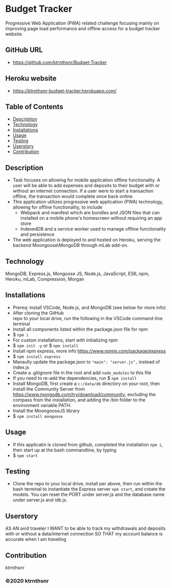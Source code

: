 # Budget Tracker

Progressive Web Application (PWA) related challenge focusing mainly on improving page load performance and offline access for a budget tracker website.

## GitHub URL

* https://github.com/ktrnthsnr/Budget-Tracker

## Heroku website

* https://ktrnthsnr-budget-tracker.herokuapp.com/

## Table of Contents

* [Description](#description)
* [Technology](#technology)
* [Installations](#installations)
* [Usage](#usage)
* [Testing](#testing)
* [Userstory](#Userstory)
* [Contribution](#contribution)

## Description

* Task focuses on allowing for mobile application offline functionality. A user will be able to add expenses and deposits to their budget with or without an internet connection. If a user were to start a transaction offline, the transaction would complete once back online.
* This application utilizes progressive web application (PWA) technology, allowing for offline functionality, to include 
    * Webpack and manifest which are bundles and JSON files that can installed on a mobile phone's homescreen without requiring an app store
    * IndexedDB and a service worker used to manage offline functionality and persistence
* The web application is deployed to and hosted on Heroku, serving the backend Moongoose\MongoDB through mLab add-on.

## Technology

MongoDB, Express.js, Mongoose JS, Node.js, JavaScript, ES6, npm, Heroku, mLab, Compression,  Morgan

## Installations

- Prereq: install VSCode, Node.js, and MongoDB (see below for more info)
- After cloning the GitHub repo to your local drive, run the following in the VSCode command-line terminal
- Install all components listed within the package.json file for npm
- $ `npm i`
- For custom installations, start with initializing npm
- $ `npm init -y` or $ `npm install`
- Install npm express, more info https://www.npmjs.com/package/express
- $ `npm install express`
- Manaully update the package.json to  `"main": "server.js",` instead of index.js
- Create a .gitignore file in the root and add `node_modules` to this file
- If you need to re-add the dependencies, run $ `npm install`
- Install MongoDB, first create a `c:/data/db` directory on your root, then install the Community Server from https://www.mongodb.com/try/download/community, excluding the compass from the installation, and adding the /bin folder to the environment variable PATH.
- Install the MoongooseJS library
- $ `npm install mongoose`

## Usage

- If this applicatin is cloned from github, completed the installation `npm i`, then start up at the bash commandline, by typing
- $ `npm start`

## Testing

- Clone the repo to your local drive, install per above, then run within the bash terminal to  instantiate the Express server `npm start`, and create the models.  You can reset the PORT under server.js and the database name under server.js and idb.js.

## Userstory

AS AN avid traveler
I WANT to be able to track my withdrawals and deposits with or without a data/internet connection
SO THAT my account balance is accurate when I am traveling 

## Contribution

ktrnthsnr

### ©️2020 ktrnthsnr
